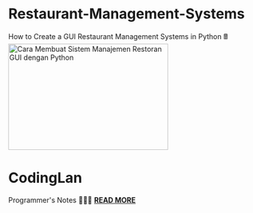 # Restaurant-Management-Systems
How to Create a GUI Restaurant Management Systems in Python 🖩
<img alt="Cara Membuat Sistem Manajemen Restoran GUI dengan Python" border="0" data-original-height="400" data-original-width="600" height="213" src="https://1.bp.blogspot.com/-v6hRSmIIwUU/X_fcqmvR-EI/AAAAAAAAAhk/PYaracHF5bwq9b4-KBDh5JnejsKnYfkRQCLcBGAsYHQ/w320-h213/RMS.png" title="Cara Membuat Sistem Manajemen Restoran GUI dengan Python" width="320" />
# CodingLan
  Programmer's Notes 👨🏻‍💻  <a href="https://codinglan.blogspot.com"><b>READ MORE</b></a>
